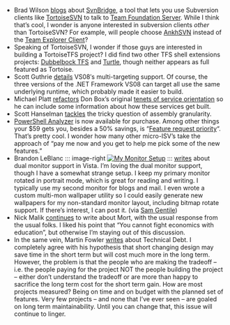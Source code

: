 -   Brad Wilson
    [blogs](http://www.agileprogrammer.com/dotnetguy/archive/2007/06/19/22906.aspx)
    about [SvnBridge](http://www.codeplex.com/SvnBridge), a tool that
    lets you use Subversion clients like
    [TortoiseSVN](http://tortoisesvn.net/) to talk to [Team Foundation
    Server](http://msdn2.microsoft.com/en-us/teamsystem/aa718825.aspx).
    While I think that’s cool, I wonder is anyone interested in
    subversion clients *other* than TortoiseSVN? For example, will
    people choose [AnkhSVN](http://ankhsvn.tigris.org/) instead of the
    [Team Explorer
    Client](http://msdn2.microsoft.com/en-us/library/ms181304(VS.80).aspx)?
-   Speaking of TortoiseSVN, I wonder if those guys are interested in
    building a TortoiseTFS project? I did find two other TFS shell
    extensions projects: [Dubbelbock
    TFS](http://blog.benday.com/archive/2007/05/18/23006.aspx) and
    [Turtle](http://www.codeplex.com/Turtle), though neither appears as
    full featured as Tortoise.
-   Scott Guthrie
    [details](http://weblogs.asp.net/scottgu/archive/2007/06/20/vs-2008-multi-targeting-support.aspx)
    VS08′s multi-targeting support. Of course, the three versions of the
    .NET Framework VS08 can target all use the same underlying runtime,
    which probably made it easier to build.
-   Michael Platt
    [refactors](http://michaelplatt.net/blogs/architecture/archive/2007/06/18/service-oriented-programming-sop-tenets.aspx) Don
    Box’s original [tenets of service
    orientation](http://msdn.microsoft.com/msdnmag/issues/04/01/Indigo/default.aspx)
    so he can include some information about how these services get
    built.
-   Scott Hanselman
    [tackles](http://www.hanselman.com/blog/AssemblyFiefdomsWhatsTheRightNumberOfAssembliesLibraries.aspx)
    the tricky question of assembly granularity.
-   [PowerShell
    Analyzer](http://powershell.com/store/index.php?act=viewProd&productId=2)
    is now available for purchase. Among other things your \$59 gets
    you, besides a 50% savings, is “[Feature request
    priority](http://powershelllive.com/)“. That’s pretty cool. I wonder
    how many other micro-ISV’s take the approach of “pay me now and you
    get to help me pick some of the new features.”
-   Brandon LeBlanc
	::: image-right
	[![My Monitor Setup](http://image.devhawk.net/blog-content/20070620-morning-coffee-92/MonitorSetup_thumb.jpg)](http://image.devhawk.net/blog-content/20070620-morning-coffee-92/MonitorSetup.jpg)
	:::
    [writes](http://windowsvistablog.com/blogs/windowsexperience/archive/2007/06/20/running-a-dual-monitor-setup-with-windows-vista.aspx)
    about dual monitor support in Vista. I’m loving the dual monitor
    support, though I have a somewhat strange setup. I keep my primary
    monitor rotated in portrait mode, which is great for reading and
    writing. I typically use my second monitor for blogs and mail. I
    even wrote a custom multi-mon wallpaper utility so I could easily
    generate new wallpapers for my non-standard monitor layout,
    including bitmap rotate support. If there’s interest, I can post it.
    (via [Sam
    Gentile](http://codebetter.com/blogs/sam.gentile/archive/2007/06/20/new-and-notable-173.aspx))
-   Nick Malik
    [continues](http://blogs.msdn.com/nickmalik/archive/2007/06/19/not-crazy-just-lateral-thinking.aspx)
    to write about Mort, with the usual response from the usual folks. I
    liked his point that “You cannot fight economics with education”,
    but otherwise I’m staying out of this discussion.
-   In the same vein, Martin Fowler
    [writes](http://martinfowler.com/bliki/DesignStaminaHypothesis.html)
    about Technical Debt. I completely agree with his hypothesis that
    short changing design may save time in the short term but will cost
    much more in the long term. However, the problem is that the people
    who are making the tradeoff – i.e. the people paying for the project
    NOT the people building the project – either don’t understand the
    tradeoff or are more than happy to sacrifice the long term cost for
    the short term gain. How are most projects measured? Being on time
    and on budget with the planned set of features. Very few projects –
    and none that I’ve ever seen – are goaled on long term
    maintainability. Until you can change that, this issue will continue
    to linger.
